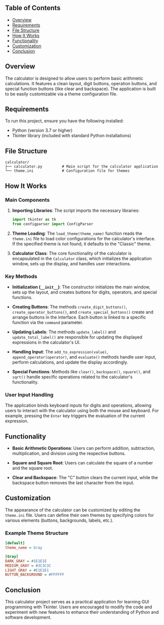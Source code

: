 ## Table of Contents

- [Overview](#overview)
- [Requirements](#requirements)
- [File Structure](#file-structure)
- [How It Works](#how-it-works)
- [Functionality](#functionality)
- [Customization](#customization)
- [Conclusion](#conclusion)

## Overview

The calculator is designed to allow users to perform basic arithmetic calculations. It features a clean layout, digit buttons, operation buttons, and special function buttons (like clear and backspace). The application is built to be easily customizable via a theme configuration file.

## Requirements

To run this project, ensure you have the following installed:

- Python (version 3.7 or higher)
- Tkinter library (included with standard Python installations)

## File Structure

```
calculator/
├── calculator.py         # Main script for the calculator application
└── theme.ini             # Configuration file for themes
```

## How It Works

### Main Components

1. **Importing Libraries**:
   The script imports the necessary libraries:
   ```python
   import tkinter as tk
   from configparser import ConfigParser
   ```

2. **Theme Loading**:
   The `load_theme(theme_name)` function reads the `theme.ini` file to load color configurations for the calculator's interface. If the specified theme is not found, it defaults to the "Classic" theme.

3. **Calculator Class**:
   The core functionality of the calculator is encapsulated in the `Calculator` class, which initializes the application window, sets up the display, and handles user interactions.

### Key Methods

- **Initialization (`__init__`)**: 
  The constructor initializes the main window, sets up the layout, and creates buttons for digits, operators, and special functions.

- **Creating Buttons**:
  The methods `create_digit_buttons()`, `create_operator_buttons()`, and `create_special_buttons()` create and arrange buttons in the interface. Each button is linked to a specific function via the `command` parameter.

- **Updating Labels**:
  The methods `update_label()` and `update_total_label()` are responsible for updating the displayed expressions in the calculator's UI.

- **Handling Input**:
  The `add_to_expression(value)`, `append_operator(operator)`, and `evaluate()` methods handle user input, perform calculations, and update the display accordingly.

- **Special Functions**:
  Methods like `clear()`, `backspace()`, `square()`, and `sqrt()` handle specific operations related to the calculator's functionality.

### User Input Handling

The application binds keyboard inputs for digits and operations, allowing users to interact with the calculator using both the mouse and keyboard. For example, pressing the `Enter` key triggers the evaluation of the current expression.

## Functionality

- **Basic Arithmetic Operations**: 
  Users can perform addition, subtraction, multiplication, and division using the respective buttons.

- **Square and Square Root**: 
  Users can calculate the square of a number and the square root.

- **Clear and Backspace**: 
  The "C" button clears the current input, while the backspace button removes the last character from the input.

## Customization

The appearance of the calculator can be customized by editing the `theme.ini` file. Users can define their own themes by specifying colors for various elements (buttons, backgrounds, labels, etc.).

### Example Theme Structure

```ini
[default]
theme_name = Gray

[Gray]
DARK_GRAY = #1E1E1E
MEDIUM_GRAY = #3C3C3C
LIGHT_GRAY = #E1E1E1
BUTTON_BACKGROUND = #FFFFFF
```

## Conclusion

This calculator project serves as a practical application for learning GUI programming with Tkinter. Users are encouraged to modify the code and experiment with new features to enhance their understanding of Python and software development.

